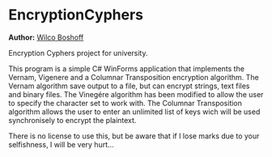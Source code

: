 # EncryptionCyphers

**Author:** [Wilco Boshoff](https://github.com/DigiBanks99)

Encryption Cyphers project for university.

This program is a simple C# WinForms application that implements the Vernam, Vigenere and a  Columnar Transposition encryption algorithm.
The Vernam algorithm save output to a file, but can encrypt strings, text files and binary files.
The Vinegére algorithm has been modified to allow the user to specify the character set to work with.
The Columnar Transposition algorithm allows the user to enter an unlimited list of keys wich will be used synchronisely to encrypt the plaintext.

There is no license to use this, but be aware that if I lose marks due to your selfishness, I will be very hurt...
